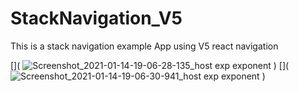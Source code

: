 # StackNavigation_V5
This is a stack navigation example App using V5 react navigation 

[](
![Screenshot_2021-01-14-19-06-28-135_host exp exponent](https://user-images.githubusercontent.com/39488772/104613343-254bfd00-56ad-11eb-8c59-1da52ee8a31d.jpg)
)
[](
![Screenshot_2021-01-14-19-06-30-941_host exp exponent](https://user-images.githubusercontent.com/39488772/104613617-6b08c580-56ad-11eb-95b1-e66cafaeb54a.jpg)
)
